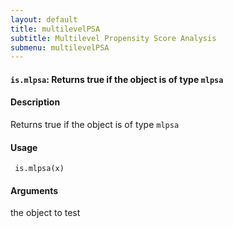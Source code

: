 ```yaml
---
layout: default
title: multilevelPSA
subtitle: Multilevel Propensity Score Analysis
submenu: multilevelPSA
---
```


#### `is.mlpsa`: Returns true if the object is of type `mlpsa` ####

#### Description ####


 Returns true if the object is of type `mlpsa` 


#### Usage ####

     
     is.mlpsa(x)


#### Arguments ####

the object to test

